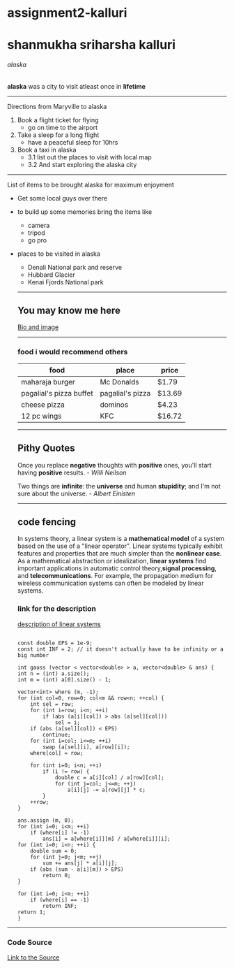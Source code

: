 # assignment2-kalluri

# shanmukha sriharsha kalluri

###### alaska

**alaska** was a city to visit atleast once in **lifetime** 


---

Directions from Maryville to alaska 

 1. Book a flight ticket for flying
     * go on time to the airport
 2. Take a sleep for a long flight 
     * have a peaceful sleep for 10hrs
 3. Book a taxi in alaska  
     * 3.1 list out the places to visit with local map
     * 3.2 And start exploring the alaska city 

---

List of items to be brought alaska for maximum enjoyment

* Get some local guys over there
* to build up some memories bring the items like 
  * camera
  * tripod
  * go pro
* places to be visited in alaska 
   * Denali National park and reserve 
   * Hubbard Glacier
   * Kenai Fjords National park

   ---

   ## You may know me here ##


   [Bio and image](aboutme.md)  

   ---

   ### food i would recommend others ###

   |  food  |   place  |  price   |
   |--------|----------|----------|
   |maharaja burger|Mc Donalds| $1.79|
   |pagalial's pizza buffet|pagalial's pizza| $13.69|
   |cheese pizza|dominos| $4.23|
   |12 pc wings|KFC|$16.72|

   ---

   ## Pithy Quotes ##
    Once you replace **negative** thoughts with **positive** ones, you'll start having **positive** results. - *Willi Neilson*

    Two things are **infinite**: the **universe** and human **stupidity**; and I'm not sure about the universe. - *Albert Einisten*

    ---
    
    ## code fencing ##

    In systems theory, a linear system is a **mathematical model** of a system based on the use of a "linear operator". Linear systems typically exhibit features and properties that are much simpler than the **nonlinear case**. As a mathematical abstraction or idealization, **linear systems** find important applications in automatic control theory,**signal processing**, and **telecommunications**. For example, the propagation medium for wireless communication systems can often be modeled by linear systems.

    ### link for the description ###

    [description of linear systems](https://en.wikipedia.org/wiki/Linear_system)

    ```

    const double EPS = 1e-9;
    const int INF = 2; // it doesn't actually have to be infinity or a big number

    int gauss (vector < vector<double> > a, vector<double> & ans) {
    int n = (int) a.size();
    int m = (int) a[0].size() - 1;

    vector<int> where (m, -1);
    for (int col=0, row=0; col<m && row<n; ++col) {
        int sel = row;
        for (int i=row; i<n; ++i)
            if (abs (a[i][col]) > abs (a[sel][col]))
                sel = i;
        if (abs (a[sel][col]) < EPS)
            continue;
        for (int i=col; i<=m; ++i)
            swap (a[sel][i], a[row][i]);
        where[col] = row;

        for (int i=0; i<n; ++i)
            if (i != row) {
                double c = a[i][col] / a[row][col];
                for (int j=col; j<=m; ++j)
                    a[i][j] -= a[row][j] * c;
            }
        ++row;
    }

    ans.assign (m, 0);
    for (int i=0; i<m; ++i)
        if (where[i] != -1)
            ans[i] = a[where[i]][m] / a[where[i]][i];
    for (int i=0; i<n; ++i) {
        double sum = 0;
        for (int j=0; j<m; ++j)
            sum += ans[j] * a[i][j];
        if (abs (sum - a[i][m]) > EPS)
            return 0;
    }

    for (int i=0; i<m; ++i)
        if (where[i] == -1)
            return INF;
    return 1;
    }

    ```

---

### Code Source ###

[Link to the Source](https://cp-algorithms.com/linear_algebra/linear-system-gauss.html)


